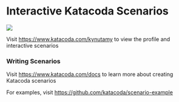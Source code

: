 # Interactive Katacoda Scenarios

[![](http://shields.katacoda.com/katacoda/kynutamy/count.svg)](https://www.katacoda.com/kynutamy "Get your profile on Katacoda.com")

Visit https://www.katacoda.com/kynutamy to view the profile and interactive scenarios

### Writing Scenarios
Visit https://www.katacoda.com/docs to learn more about creating Katacoda scenarios

For examples, visit https://github.com/katacoda/scenario-example
